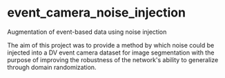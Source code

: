 # event_camera_noise_injection
Augmentation of event-based data using noise injection

The aim of this project was to provide a method by which noise could be injected into a DV event camera dataset for image segmentation with the purpose of improving the robustness of the network's ability to generalize through domain randomization.
